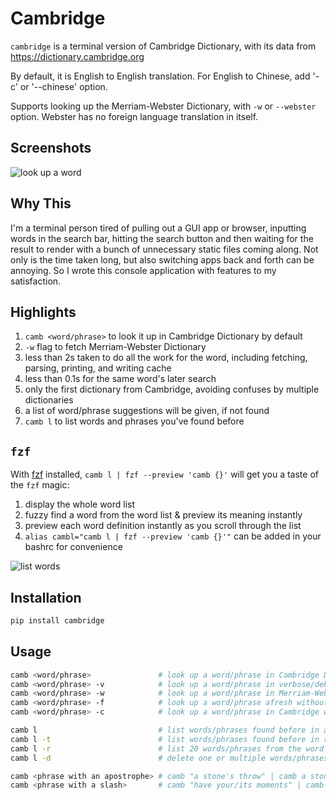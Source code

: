 # Cambridge

`cambridge` is a terminal version of Cambridge Dictionary, with its data from https://dictionary.cambridge.org

By default, it is English to English translation. For English to Chinese, add '-c' or '--chinese' option.

Supports looking up the Merriam-Webster Dictionary, with `-w` or `--webster` option. Webster has no foreign language translation in itself.

## Screenshots
![look up a word](/screenshots/word.png)

## Why This
I'm a terminal person tired of pulling out a GUI app or browser, inputting words in the search bar, hitting the search button and then waiting for the result to render with a bunch of unnecessary static files coming along. Not only is the time taken long, but also switching apps back and forth can be annoying. So I wrote this console application with features to my satisfaction.

## Highlights 
1. `camb <word/phrase>` to look it up in Cambridge Dictionary by default
2. `-w` flag to fetch Merriam-Webster Dictionary
3. less than 2s taken to do all the work for the word, including fetching, parsing, printing, and writing cache
4. less than 0.1s for the same word's later search
5. only the first dictionary from Cambridge, avoiding confuses by multiple dictionaries
6. a list of word/phrase suggestions will be given, if not found
7. `camb l` to list words and phrases you've found before

## `fzf`
With [fzf](https://github.com/junegunn/fzf) installed, `camb l | fzf --preview 'camb {}'` will get you a taste of the `fzf` magic: 
1. display the whole word list
2. fuzzy find a word from the word list & preview its meaning instantly 
3. preview each word definition instantly as you scroll through the list
4. `alias cambl="camb l | fzf --preview 'camb {}'"` can be added in your bashrc for convenience

![list words](/screenshots/fzf.png)

## Installation
```python
pip install cambridge
```

## Usage
```bash
camb <word/phrase>               # look up a word/phrase in Cambridge Dictionary
camb <word/phrase> -v            # look up a word/phrase in verbose/debug mode
camb <word/phrase> -w            # look up a word/phrase in Merriam-Webster Dictionary
camb <word/phrase> -f            # look up a word/phrase afresh without using cache
camb <word/phrase> -c            # look up a word/phrase in Cambridge with Chinese translation

camb l                           # list words/phrases found before in alphabetical order
camb l -t                        # list words/phrases found before in reverse chronological order
camb l -r                        # list 20 words/phrases from the word list randomly 
camb l -d                        # delete one or multiple words/phrases(seperated by ", ") from the list

camb <phrase with an apostrophe> # camb "a stone's throw" | camb a stone\'s throw
camb <phrase with a slash>       # camb "have your/its moments" | camb have your\/its moments
```
